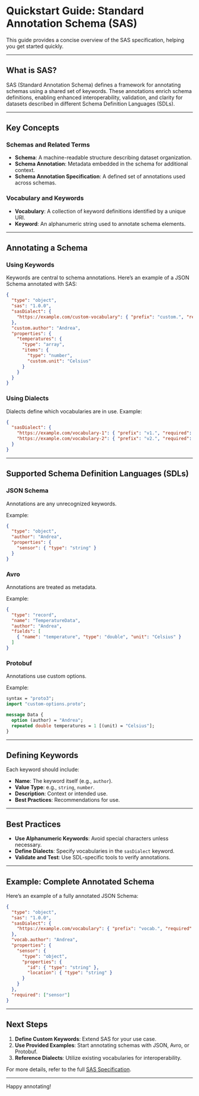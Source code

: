 # Quickstart Guide: Standard Annotation Schema (SAS)

This guide provides a concise overview of the SAS specification, helping you get started quickly.

---

## What is SAS?

SAS (Standard Annotation Schema) defines a framework for annotating schemas using a shared set of keywords. These annotations enrich schema definitions, enabling enhanced interoperability, validation, and clarity for datasets described in different Schema Definition Languages (SDLs).

---

## Key Concepts

### Schemas and Related Terms
- **Schema**: A machine-readable structure describing dataset organization.
- **Schema Annotation**: Metadata embedded in the schema for additional context.
- **Schema Annotation Specification**: A defined set of annotations used across schemas.

### Vocabulary and Keywords
- **Vocabulary**: A collection of keyword definitions identified by a unique URI.
- **Keyword**: An alphanumeric string used to annotate schema elements.

---

## Annotating a Schema

### Using Keywords
Keywords are central to schema annotations. Here’s an example of a JSON Schema annotated with SAS:

```json
{
  "type": "object",
  "sas": "1.0.0",
  "sasDialect": {
    "https://example.com/custom-vocabulary": { "prefix": "custom.", "required": false }
  },
  "custom.author": "Andrea",
  "properties": {
    "temperatures": {
      "type": "array",
      "items": {
        "type": "number",
        "custom.unit": "Celsius"
      }
    }
  }
}
```

### Using Dialects
Dialects define which vocabularies are in use. Example:

```json
{
  "sasDialect": {
    "https://example.com/vocabulary-1": { "prefix": "v1.", "required": false },
    "https://example.com/vocabulary-2": { "prefix": "v2.", "required": true }
  }
}
```

---

## Supported Schema Definition Languages (SDLs)

### JSON Schema
Annotations are any unrecognized keywords.

Example:
```json
{
  "type": "object",
  "author": "Andrea",
  "properties": {
    "sensor": { "type": "string" }
  }
}
```

### Avro
Annotations are treated as metadata.

Example:
```json
{
  "type": "record",
  "name": "TemperatureData",
  "author": "Andrea",
  "fields": [
    { "name": "temperature", "type": "double", "unit": "Celsius" }
  ]
}
```

### Protobuf
Annotations use custom options.

Example:
```proto
syntax = "proto3";
import "custom-options.proto";

message Data {
  option (author) = "Andrea";
  repeated double temperatures = 1 [(unit) = "Celsius"];
}
```

---

## Defining Keywords

Each keyword should include:
- **Name**: The keyword itself (e.g., `author`).
- **Value Type**: e.g., `string`, `number`.
- **Description**: Context or intended use.
- **Best Practices**: Recommendations for use.

---

## Best Practices

- **Use Alphanumeric Keywords**: Avoid special characters unless necessary.
- **Define Dialects**: Specify vocabularies in the `sasDialect` keyword.
- **Validate and Test**: Use SDL-specific tools to verify annotations.

---

## Example: Complete Annotated Schema

Here’s an example of a fully annotated JSON Schema:

```json
{
  "type": "object",
  "sas": "1.0.0",
  "sasDialect": {
    "https://example.com/vocabulary": { "prefix": "vocab.", "required": false }
  },
  "vocab.author": "Andrea",
  "properties": {
    "sensor": {
      "type": "object",
      "properties": {
        "id": { "type": "string" },
        "location": { "type": "string" }
      }
    }
  },
  "required": ["sensor"]
}
```

---

## Next Steps

1. **Define Custom Keywords**: Extend SAS for your use case.
2. **Use Provided Examples**: Start annotating schemas with JSON, Avro, or Protobuf.
3. **Reference Dialects**: Utilize existing vocabularies for interoperability.

For more details, refer to the full [SAS Specification](https://github.com/opendatamesh-initiative/odm-specification-schema-annotations/blob/main/versions/1.0.0-DRAFT.md).

---

Happy annotating!
